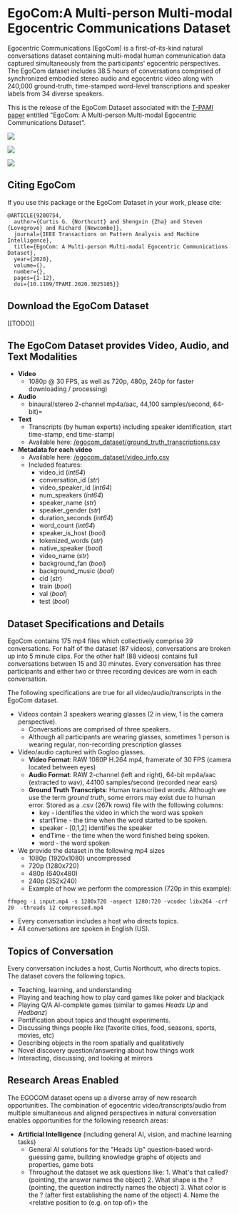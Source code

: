 # EgoCom:A Multi-person Multi-modal Egocentric Communications Dataset

Egocentric Communications (EgoCom) is a first-of-its-kind natural conversations dataset containing multi-modal human communication data captured simultaneously from the participants' egocentric perspectives. The EgoCom dataset includes 38.5 hours of conversations comprised of synchronized embodied stereo audio and egocentric video along with 240,000 ground-truth, time-stamped word-level transcriptions and speaker labels from 34 diverse speakers.

This is the release of the EgoCom Dataset associated with the [T-PAMI paper](https://ieeexplore.ieee.org/document/9200754) entitled "EgoCom: A Multi-person Multi-modal Egocentric Communications Dataset".

![](assets/f1.png)

![](assets/f23.png)

![](assets/gogloo_glasses.png)

## Citing EgoCom
If you use this package or the EgoCom Dataset in your work, please cite:

    @ARTICLE{9200754,
      author={Curtis G. {Northcutt} and Shengxin {Zha} and Steven {Lovegrove} and Richard {Newcombe}},
      journal={IEEE Transactions on Pattern Analysis and Machine Intelligence}, 
      title={EgoCom: A Multi-person Multi-modal Egocentric Communications Dataset}, 
      year={2020},
      volume={},
      number={},
      pages={1-12},
      doi={10.1109/TPAMI.2020.3025105}}
    
## Download the EgoCom Dataset
[[TODO]]


## The EgoCom Dataset provides Video, Audio, and Text Modalities

*   **Video**
    * 1080p @ 30 FPS, as well as 720p, 480p, 240p for faster downloading / processing)
*   **Audio**
    * binaural/stereo 2-channel mp4a/aac, 44,100 samples/second,
    64-bit)=
*   **Text**
    * Transcripts (by human experts) including speaker identification, start time-stamp, end
    time-stamp)
    * Available here: [/egocom_dataset/ground_truth_transcriptions.csv](https://github.com/facebookresearch/EgoCom-Dataset/blob/main/egocom_dataset/ground_truth_transcriptions.csv)
*   **Metadata for each video**
    * Available here: [/egocom_dataset/video_info.csv](https://github.com/facebookresearch/EgoCom-Dataset/blob/main/egocom_dataset/video_info.csv)
    * Included features:
        - video_id             (*int64*)
        - conversation_id      (*str*)
        - video_speaker_id     (*int64*)
        - num_speakers         (*int64*)
        - speaker_name         (*str*)
        - speaker_gender       (*str*)
        - duration_seconds     (*int64*)
        - word_count           (*int64*)
        - speaker_is_host      (*bool*)
        - tokenized_words      (*str*)
        - native_speaker       (*bool*)
        - video_name           (*str*)
        - background_fan       (*bool*)
        - background_music     (*bool*)
        - cid                  (*str*)
        - train                (*bool*)
        - val                  (*bool*)
        - test                 (*bool*)
    
## Dataset Specifications and Details

EgoCom contains 175 mp4 files which collectively comprise 39 conversations.
For half of the dataset (87 videos),
conversations are broken up into 5 minute clips. For the other half (88
videos) contains full conversations between 15 and 30 minutes. Every
conversation has three participants and either two or three recording
devices are worn in each conversation.

The following specifications are true for all video/audio/transcripts in
the EgoCom dataset.

-   Videos contain 3 speakers wearing glasses (2 in view, 1 is the
    camera perspective).
    -   Conversations are comprised of three speakers.
    -   Although all participants are wearing glasses, sometimes 1
        person is wearing regular, non-recording prescription glasses
-   Video/audio captured with Gogloo glasses.
    -   **Video Format**: RAW 1080P H.264 mp4, framerate of 30 FPS
        (camera located between eyes)
    -   **Audio Format**: RAW 2-channel (left and right), 64-bit
        mp4a/aac (extracted to wav), 44100 samples/second (recorded near
        ears)
    -   **Ground Truth Transcripts**: Human transcribed words. Although
        we use the term *ground truth*, some errors may exist due to
        human error. Stored as a .csv (267k rows) file with the
        following columns:
        -   key - identifies the video in which the word was spoken
        -   startTime - the time when the word started to be spoken.
        -   speaker - \[0,1,2\] identifies the speaker
        -   endTime - the time when the word finished being spoken.
        -   word - the word spoken
-   We provide the dataset in the following mp4 sizes
    -   1080p (1920x1080) uncompressed
    -   720p (1280x720)
    -   480p (640x480)
    -   240p (352x240)
    -   Example of how we perform the compression (720p in this example):

`ffmpeg -i input.mp4 -s 1280x720 -aspect 1280:720 -vcodec libx264 -crf 20  -threads 12 compressed.mp4`

-   Every conversation includes a host who directs topics.
-   All conversations are spoken in English (US).

## Topics of Conversation

Every conversation includes a host, Curtis Northcutt, who directs
topics. The dataset covers the following topics.

-   Teaching, learning, and understanding
-   Playing and teaching how to play card games like poker and blackjack
-   Playing Q/A AI-complete games (similar to games *Heads Up* and
    *Hedbanz*)
-   Pontification about topics and thought experiments.
-   Discussing things people like (favorite cities, food, seasons,
    sports, movies, etc)
-   Describing objects in the room spatially and qualitatively
-   Novel discovery question/answering about how things work
-   Interacting, discussing, and looking at mirrors

## Research Areas Enabled

The EGOCOM dataset opens up a diverse array of new research
opportunities. The combination of egocentric
video/transcripts/audio from multiple simultaneous and aligned
perspectives in natural conversation enables opportunities for the following research areas:

* **Artificial Intelligence** (including general AI, vision, and
    machine learning tasks)
    -   General AI solutions for the "Heads Up" question-based
        word-guessing game, building knowledge graphs of objects and
        properties, game bots
    -   Throughout the dataset we ask questions like:
       1.   What's that called? (pointing, the answer names the object)
       2.   What shape is the <object>? (pointing, the question
            indirectly names the object)
       3.  What color is the <object>? (after first establishing the
            name of the object)
       4.   Name the <object> &lt;relative position to (e.g. on top
            of)&gt; the <object>?
* **Conversational predictive tasks**
    -   Automatic Question-Answering, predict when/who will speak next,
        lip-reading predict speech from video (without audio), etc.
* **Natural Language Processing and Understanding (NLP/NLU), and
    Automatic Speech Recognition (ASR)**
    -   2+ speaker 2+ sources complete conversation transcription with
        speaker identification, contextual transcription
* **Source separation**
    -   Multi-model source separation (combining audio and video
        inputs), audio-only source separation, cocktail party-problem
        solutions
* **Spatial estimation and beam-forming audio analysis**
    -   Speaker localization, head/body pose estimation, etc.
* **Conversation analysis**
    -   Semantic Analysis (Linguistics), Communication (modeling), etc.
* **Human learning, teaching, and pedagogical efficacy**
    -   Automatic identification of teaching styles, meta-understanding
        (understanding when a learner understands), casual inference



## The Egocentric Communications (EgoCom) Vision

To achieve artificial intelligence, we must first **accurately** capture
the **sensory input data** from which intelligence evolved.

-   **accurately** = egocentrically
-   **sensory input data** = for now, audio (near ears) and video (near
    eyes)

Intelligence evolved through our own egocentric sensory perspective, yet
(artificial) intelligence solutions often assume a nicely pre-processed
omniscient perspective. Egocentric data is data gathered from the human
perspective — as was the case in the evolution of human intelligence.


## Code Details

**`egocom`** is a Python package for handling egocentric video across multiple participants supporting libraries for audio, transcription, alignment, source separation, NLP, language modeling, video processing, and more. This package was used to create the EgoCom dataset here: https://our.intern.facebook.com/intern/wiki/LiveMaps/EgoCom/

The package is structured into two parts: (1) core libraries in `EgoCom-Dataset/egocom/` and (2) code using each of those libraries is located in egocom/examples/. The package structure and contents are as follows:




### **egocom libraries (in egocom/egocom/):**

* `multi_array_alignment.py`
    - Library for automatic multi-array alignment.  
    - For our purpose, we are aligning stereo audio wavs in the form of numpy arrays. The content of the audio is conversation, with multiple conversation participants. We are aligning audio from microphones near each of the conversation participants. Thus the sources are mixed, but each person is loudest in their own microphone.
    - This library works generally for any alignment problem and does not require audio data, although this is the benchmark dataset that this library was tested on. In particular, this library was used to automatically align the EgoCom dataset. It does not require any loud constant sound for alignment. It works by locally normalizing each audio file so that all speakers are the same volume, then finds the shifts that maximize the correlation relative to one of the arrays.
* `audio.py`
    * Library supports numerous general audio processing methods including:
        * playing audio files using sounddevice library
        * plotting audio with axis capturing time information
        * normalization, smart-clipping audio within a range, reducing audio peaks
        * extracting audio tracks (as numpy arrays) from MP4 files.
        * quantization (max_pooling, average_pooling, median_pooling)
        * Denoising and identifying noise and removing clicks
        * computing signal2noise ratio statically and dynamically
        * simple cosine and butterworth bandpass filtering
* `transcription.py`
    * library for producing automatic global transcription plus speaker identification, where the input is multiple observed audio signals (stereo in our case, but mono works as well) coming from each of multiple speakers.
    * The automatic multi-speaker transcription algorithm is very simple! It looks at same transcribed words that occur from different sources, near in time (less than 0.1 seconds) within a conversation, and only keeps the one with the max confidence score, thus identifying the speaker for that word.
    * This library supports
        - Automatic generation of subtitles
        - Finding consecutive values in a list
        - Identifying duplicate words in a pandas DataFrame within a time window threshold
        - Identify duplicates to remove in pandas DataFrame, unveiling the speaker
* `word_error_rate_analysis.py`
    * This library is used for computing the accuracy of transcription models using 1 - word error rate (wer).
        * wer computation uses the Wagner-Fischer Algorithm to compute the Levenstein distance at both the sentence and word level.
        
### egocom examples using libraries (in egocom/examples):

* **EgoCom production code and examples (examples/EgoCom_dataset)**
    * `alignment_example.py`
        * An example demonstrating how to automatically align audio for multi-perspective egocentric convefsation data using the alignment package to align hundreds of wav files from the EgoCom dataset.
    * `spectrogram_from_audio.py`
        * This is a simple example of creating a spectrogram for an audio file.
    * `computing_wer_accuracy/compute_wer.py`
        * This file uses the word_error_rate_analysis package to compute the accuracy of our global transcriptions methods on EgoCom.
    * `data_parsing/`
        * `mundane_egocom_video_tasks/`
            * scripts for aligning, trimming, and parsing the EgoCom dataset.
        * `auto_align_egocom_dataset.py`
            * Example script showing how we automatically aligned the entire EgoCom dataset - no human aid necessary.
        * `generate_raw_audio_dataset.py`
            * This is how the /EgoCom/raw_audio dataset is generated.
            * Extracts raw audio of EgoCom dataset from original source
        * `rev_create_videos_with_combined_audio.py`
            * This script creates the videos to be transcribed by humans via the vendor rev.com.
            * All this script is doing is combining the video from person 1's perspective with the summed audio from all perspectives.
    * `source_seperation/source_seperation.py` (mispelled but that's the current name)
        * Work in progress script for performing source separation for each conversation in the EgoCom dataset. We try two approaches (1) ICA, and (2) only keeping the signal with max frequency for each time window. Neither reveal the sources. A new approach is in progress. Code is marked DO-NOT-USE.
    * `transcription/`
        * Scripts for obtaining Google/Rev ground truth/and automatic transcriptions for EgoCom
        * `auto_global_transcription_methods.py`
            * This is the code used to execute our global transcription methods. It relies heavily on the egocom/transcription.py library.
        * `create_ground_truth_transcriptions_from_rev.py`
            * This script is used to extract the HUMAN GROUND TRUTH TRANSCRIPTIONS from [rev.com](http://rev.com/) servers via HTTP FETCH requests and create the EgoCom/ground_truth_transcriptions.csv
        * `google_speech2text_transcription.py`
            * This file uses Google Speech to Text to transcribe all of the EgoCom audio (as well as ICA source estimates).
            * This script uses smart GET/FETCH HTTP protocols to asynchronously transcribe many audio files in parallel. It repeatedly queries Google's servers, always pushing the max limit of parallel requests it can take, and waits automatically when needed.
    
## Team
Curtis G. Northcutt, Shengxin Cindy Zha, Steven Lovegrove, and Richard Newcombe

## Contact
Curtis G. Northcutt, curtis@chipbrain.com
Steven Lovegrove, stevenlovegrove@fb.com

## License
Copyright (c) 2018-2021 Facebook Inc. Released under a modified MIT License. See [LICENSE](LICENSE) for details.
